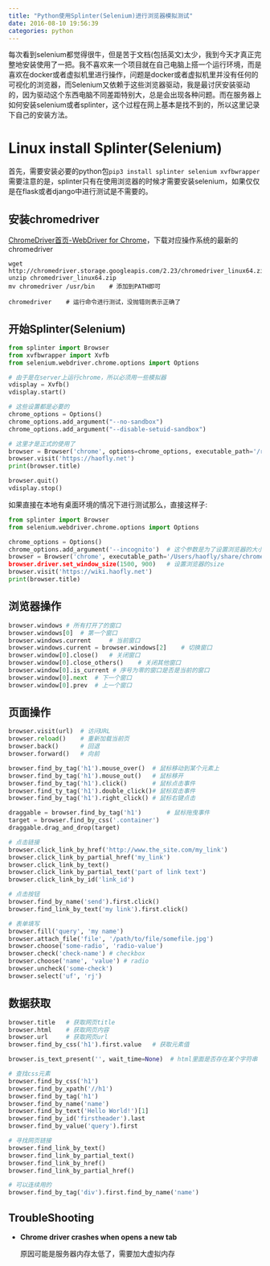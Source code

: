 ```yaml
---
title: "Python使用Splinter(Selenium)进行浏览器模拟测试"
date: 2016-08-10 19:56:39
categories: python
---
```

每次看到selenium都觉得很牛，但是苦于文档(包括英文)太少，我到今天才真正完整地安装使用了一把。我不喜欢来一个项目就在自己电脑上搭一个运行环境，而是喜欢在docker或者虚拟机里进行操作，问题是docker或者虚拟机里并没有任何的可视化的浏览器，而Selenium又依赖于这些浏览器驱动，我是最讨厌安装驱动的，因为驱动这个东西电脑不同差距特别大，总是会出现各种问题。而在服务器上如何安装selenium或者splinter，这个过程在网上基本是找不到的，所以这里记录下自己的安装方法。
# Linux install Splinter(Selenium)

首先，需要安装必要的python包`pip3 install splinter selenium xvfbwrapper`需要注意的是，splinter只有在使用浏览器的时候才需要安装selenium，如果仅仅是在flask或者django中进行测试是不需要的。

## 安装chromedriver

[ChromeDriver首页-WebDriver for Chrome](https://sites.google.com/a/chromium.org/chromedriver/)，下载对应操作系统的最新的chromedriver

```shell
wget http://chromedriver.storage.googleapis.com/2.23/chromedriver_linux64.zip
unzip chromedriver_linux64.zip
mv chromedriver /usr/bin	# 添加到PATH即可

chromedriver	# 运行命令进行测试，没抛错则表示正确了
```

## 开始Splinter(Selenium)

```python
from splinter import Browser
from xvfbwrapper import Xvfb
from selenium.webdriver.chrome.options import Options

# 由于是在server上运行chrome，所以必须用一些模拟器
vdisplay = Xvfb()
vdisplay.start()

# 这些设置都是必要的
chrome_options = Options()
chrome_options.add_argument("--no-sandbox")
chrome_options.add_argument("--disable-setuid-sandbox")

# 这里才是正式的使用了
browser = Browser('chrome', options=chrome_options, executable_path='/root/bin/chromedriver')
browser.visit('https://haofly.net')
print(browser.title)

browser.quit()
vdisplay.stop()
```

如果直接在本地有桌面环境的情况下进行测试那么，直接这样子:

```python
from splinter import Browser
from selenium.webdriver.chrome.options import Options

chrome_options = Options()
chrome_options.add_argument('--incognito')	# 这个参数是为了设置浏览器的大小
browser = Browser('chrome', executable_path='/Users/haofly/share/chromedriver, user_agent='User-Agent设置', optionso=chrome_options)
browser.driver.set_window_size(1500, 900)	# 设置浏览器的size
browser.visit('https://wiki.haofly.net')
print(browser.title)
```

## 浏览器操作

```python
browser.windows	# 所有打开了的窗口
browser.windows[0]	# 第一个窗口
browser.windows.current 	# 当前窗口
browser.windows.current = browser.windows[2]	# 切换窗口
browser.window[0].close()	# 关闭窗口
browser.window[0].close_others()	# 关闭其他窗口
browser.window[0].is_current # 序号为零的窗口是否是当前的窗口
browser.window[0].next	# 下一个窗口
browser.window[0].prev	# 上一个窗口
```

## 页面操作

```python
browser.visit(url)	# 访问URL
browser.reload()	# 重新加载当前页
browser.back()		# 回退
browser.forward()	# 向前

browser.find_by_tag('h1').mouse_over()	# 鼠标移动到某个元素上
browser.find_by_tag('h1').mouse_out()	# 鼠标移开
browser.find_by_tag('h1').click()		# 鼠标点击事件
browser.find_ty_tag('h1').double_click()# 鼠标双击事件
browser.find_by_tag('h1').right_click()	# 鼠标右键点击

draggable = browser.find_by_tag('h1')		# 鼠标拖曳事件
target = browser.find_by_css('.container')
draggable.drag_and_drop(target)	

# 点击链接
browser.click_link_by_href('http://www.the_site.com/my_link')
browser.click_link_by_partial_href('my_link')
browser.click_link_by_text()
browser.click_link_by_partial_text('part of link text')
browser.click_link_by_id('link_id')

# 点击按钮
browser.find_by_name('send').first.click()
browser.find_link_by_text('my link').first.click()

# 表单填写
browser.fill('query', 'my name')
browser.attach_file('file', '/path/to/file/somefile.jpg')
browser.choose('some-radio', 'radio-value')
browser.check('check-name') # checkbox
browser.choose('name', 'value')	# radio
browser.uncheck('some-check')
browser.select('uf', 'rj')
```

## 数据获取

```python
browser.title	# 获取网页title
browser.html	# 获取网页内容
browser.url		# 获取网页url
browser.find_by_css('h1').first.value	# 获取元素值

browser.is_text_present('', wait_time=None)  # html里面是否存在某个字符串

# 查找css元素
browser.find_by_css('h1')
browser.find_by_xpath('//h1')
browser.find_by_tag('h1')
browser.find_by_name('name')
browser.find_by_text('Hello World!')[1]
browser.find_by_id('firstheader').last
browser.find_by_value('query').first

# 寻找网页链接
browser.find_link_by_text()
browser.find_link_by_partial_text()
browser.find_link_by_href()
browser.find_link_by_partial_href()

# 可以连续用的
browser.find_by_tag('div').first.find_by_name('name')
```



## TroubleShooting

- **Chrome driver crashes when opens a new tab**

  原因可能是服务器内存太低了，需要加大虚拟内存